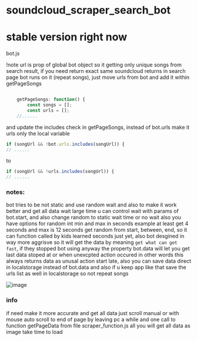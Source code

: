 # soundcloud_scraper_search_bot

# stable version right now
bot.js

!note url is prop of global bot object so it getting only unique songs from search result, if you need return exact same soundcloud returns in search page bot runs on it (repeat songs), just move urls from bot and add it within getPageSongs

```javascript

    getPageSongs: function() {
        const songs = [];
        const urls = [];
    //......
```

and update the includes check in getPageSongs, instead of bot.urls make it urls only the local variable
```javascript
if (songUrl && !bot.urls.includes(songUrl)) {
// ......
```
to
```javascript
if (songUrl && !urls.includes(songUrl)) {
// ......
```

### notes:
bot tries to be not static and use random wait and also to make it work better and get all data wait large time u can control wait with params of bot.start, and also change random to static wait time or no wait
also you have options for random int min and max in seconds example at least get 4 seconds and max is 12 seconds get random from start, between, end, so it can function called by kids learned seconds just yet,
also bot desgined in way more aggrisve so it will get the data by meaning `get what can get fast`, if they stopped bot using anyway the property bot.data will let you get last data stoped at or when unexcpted action occured in other words this always returns data as unusal action start late, also you can save data direct in localstorage instead of bot.data and also if u keep app like that save the urls list as well in localstorage so not repeat songs

![image](https://github.com/MahmoudHegazi/soundcloud_scraper_search_bot/assets/55125302/71aac1d2-7db8-4835-a2e9-ccc75a0301e7)


### info 
if need make it more accurate and get all data just scroll manual or with mouse auto scroll to end of page by leaving pc a while and one call to function getPageData from file scraper_function.js all you will get all data as image take time to load
